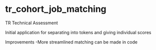 # tr_cohort_job_matching
TR Technical Assessment

Initial application for separating into tokens and giving individual scores

Improvements
-More streamlined matching can be made in code 
